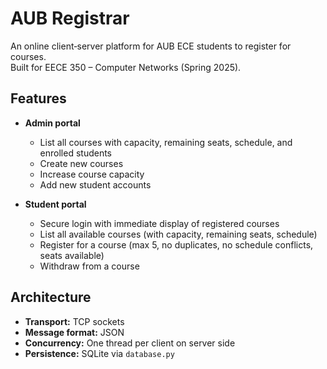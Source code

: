 # AUB Registrar

An online client‑server platform for AUB ECE students to register for courses.  
Built for EECE 350 – Computer Networks (Spring 2025).

## Features

- **Admin portal**  
  - List all courses with capacity, remaining seats, schedule, and enrolled students  
  - Create new courses  
  - Increase course capacity  
  - Add new student accounts  

- **Student portal**  
  - Secure login with immediate display of registered courses  
  - List all available courses (with capacity, remaining seats, schedule)  
  - Register for a course (max 5, no duplicates, no schedule conflicts, seats available)  
  - Withdraw from a course  

## Architecture

- **Transport:** TCP sockets  
- **Message format:** JSON  
- **Concurrency:** One thread per client on server side  
- **Persistence:** SQLite via `database.py`
 
